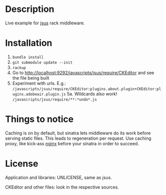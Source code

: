 Description
===========

Live example for [jsus](https://github.com/jsus/jsus) rack middleware.

Installation
============

1. `bundle install`
2.  `git submodule update --init`
3. `rackup`
4. Go to [http://localhost:9292/javascripts/jsus/require/CKEditor](http://localhost:9292/javascripts/jsus/require/CKEditor)
and see the file being built
5. Experiment with urls. E.g.: `/javascripts/jsus/require/CKEditor:plugins.about.plugin+CKEditor:plugins.adobeair.plugin.js`
5a. Wildcards also work! `/javascripts/jsus/require/**:*undo*.js`


Things to notice
================

Caching is on by default, but sinatra lets middleware do its work before serving
static files. This leads to regeneration per request. Use caching proxy, like
kick-ass [nginx](http://nginx.org/) before your sinatra in order to succeed.


License
=======

Application and libraries: UNLICENSE, same as jsus.

CKEditor and other files: look in the respective sources.
